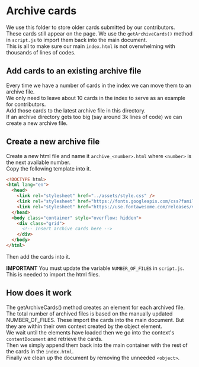# Archive cards

We use this folder to store older cards submitted by our contributors.  
These cards still appear on the page. We use the `getArchiveCards()` method in `script.js` to import them back into the main document.  
This is all to make sure our main `index.html` is not overwhelming with thousands of lines of codes.

## Add cards to an existing archive file

Every time we have a number of cards in the index we can move them to an archive file.  
We only need to leave about 10 cards in the index to serve as an example for contributors.  
Add those cards to the latest archive file in this directory.  
If an archive directory gets too big (say around 3k lines of code) we can create a new archive file.

## Create a new archive file

Create a new html file and name it `archive_<number>.html` where `<number>` is the next available number.  
Copy the following template into it.

```html
<!DOCTYPE html>
<html lang="en">
  <head>
    <link rel="stylesheet" href="../assets/style.css" />
    <link rel="stylesheet" href="https://fonts.googleapis.com/css?family=Roboto:400,700" />
    <link rel="stylesheet" href="https://use.fontawesome.com/releases/v5.8.1/css/all.css" />
  </head>
  <body class="container" style="overflow: hidden">
    <div class="grid">
      <!-- Insert archive cards here -->
    </div>
  </body>
</html>
```

Then add the cards into it.

**IMPORTANT** You must update the variable `NUMBER_OF_FILES` in `script.js`. This is needed to import the html files.

## How does it work

The getArchiveCards() method creates an <object> element for each archived file. The total number of archived files is based on the manually updated NUMBER_OF_FILES.
These import the cards into the main document. But they are within their own context created by the object element.  
We wait until the elements have loaded then we go into the context's `contentDocument` and retrieve the cards.  
Then we simply append them back into the main container with the rest of the cards in the `index.html`.  
Finally we clean up the document by removing the unneeded `<object>`.
